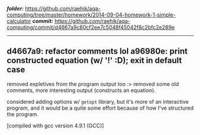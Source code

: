 ***folder:*** https://github.com/raehik/aqa-computing/tree/master/homework/2014-09-04-homework-1-simple-calculator
***commit:*** https://github.com/raehik/aqa-computing/commit/d4667a9c80cf2ee7c5048f45042f8c2bfc2e289e


----------------------
d4667a9: refactor comments lol
a96980e: print constructed equation (w/ '!' :D); exit in default case
----------------------


removed expletives from the program output too :>
removed some old comments, more interesting output (constructs an equation).

considered adding options w/ `getopt` library, but it's more of an interactive
program, and it would be a quite some effort because of how I've structured the
program.


[compiled with gcc version 4.9.1 (GCC)]
